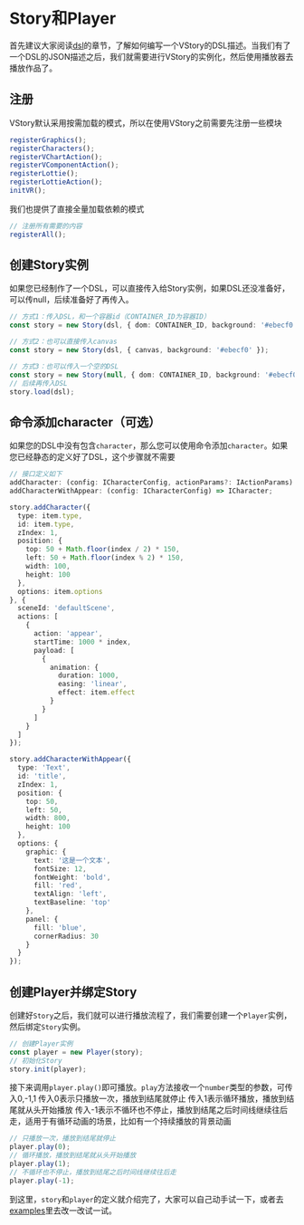 # Story和Player

首先建议大家阅读[dsl](./dsl)的章节，了解如何编写一个VStory的DSL描述。当我们有了一个DSL的JSON描述之后，我们就需要进行VStory的实例化，然后使用播放器去播放作品了。

## 注册

VStory默认采用按需加载的模式，所以在使用VStory之前需要先注册一些模块
```ts
registerGraphics();
registerCharacters();
registerVChartAction();
registerVComponentAction();
registerLottie();
registerLottieAction();
initVR();
```

我们也提供了直接全量加载依赖的模式
```ts
// 注册所有需要的内容
registerAll();
```

## 创建Story实例

如果您已经制作了一个DSL，可以直接传入给Story实例，如果DSL还没准备好，可以传null，后续准备好了再传入。

```ts
// 方式1：传入DSL，和一个容器id（CONTAINER_ID为容器ID）
const story = new Story(dsl, { dom: CONTAINER_ID, background: '#ebecf0' });

// 方式2：也可以直接传入canvas
const story = new Story(dsl, { canvas, background: '#ebecf0' });

// 方式3：也可以传入一个空的DSL
const story = new Story(null, { dom: CONTAINER_ID, background: '#ebecf0' });
// 后续再传入DSL
story.load(dsl);
```

## 命令添加character（可选）

如果您的DSL中没有包含`character`，那么您可以使用命令添加`character`。如果您已经静态的定义好了DSL，这个步骤就不需要

```ts
// 接口定义如下
addCharacter: (config: ICharacterConfig, actionParams?: IActionParams) => ICharacter;
addCharacterWithAppear: (config: ICharacterConfig) => ICharacter;
```

```ts
story.addCharacter({
  type: item.type,
  id: item.type,
  zIndex: 1,
  position: {
    top: 50 + Math.floor(index / 2) * 150,
    left: 50 + Math.floor(index % 2) * 150,
    width: 100,
    height: 100
  },
  options: item.options
}, {
  sceneId: 'defaultScene',
  actions: [
    {
      action: 'appear',
      startTime: 1000 * index,
      payload: [
        {
          animation: {
            duration: 1000,
            easing: 'linear',
            effect: item.effect
          }
        }
      ]
    }
  ]
});

story.addCharacterWithAppear({
  type: 'Text',
  id: 'title',
  zIndex: 1,
  position: {
    top: 50,
    left: 50,
    width: 800,
    height: 100
  },
  options: {
    graphic: {
      text: '这是一个文本',
      fontSize: 12,
      fontWeight: 'bold',
      fill: 'red',
      textAlign: 'left',
      textBaseline: 'top'
    },
    panel: {
      fill: 'blue',
      cornerRadius: 30
    }
  }
});
```

## 创建Player并绑定Story

创建好`Story`之后，我们就可以进行播放流程了，我们需要创建一个`Player`实例，然后绑定`Story`实例。

```ts
// 创建Player实例
const player = new Player(story);
// 初始化Story
story.init(player);
```
接下来调用`player.play()`即可播放。`play`方法接收一个`number`类型的参数，可传入0,-1,1
传入0表示只播放一次，播放到结尾就停止
传入1表示循环播放，播放到结尾就从头开始播放
传入-1表示不循环也不停止，播放到结尾之后时间线继续往后走，适用于有循环动画的场景，比如有一个持续播放的背景动画

```ts
// 只播放一次，播放到结尾就停止
player.play(0);
// 循环播放，播放到结尾就从头开始播放
player.play(1);
// 不循环也不停止，播放到结尾之后时间线继续往后走
player.play(-1);
```

到这里，`story`和`player`的定义就介绍完了，大家可以自己动手试一下，或者去[examples](/vstory/examples)里去改一改试一试。
